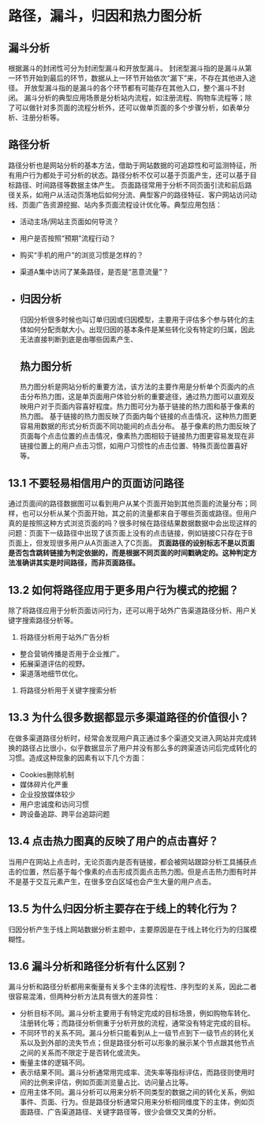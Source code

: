 # 路径，漏斗，归因和热力图分析

## **漏斗分析**

根据漏斗的封闭性可分为封闭型漏斗和开放型漏斗。
封闭型漏斗指的是漏斗从第一环节开始到最后的环节，数据从上一环节开始依次“漏下”来，不存在其他进入途径。
开放型漏斗指的是漏斗的各个环节都有可能存在其他入口，整个漏斗不封闭。
漏斗分析的典型应用场景是分析站内流程，如注册流程、购物车流程等；除了可以做针对多页面的流程分析外，还可以做单页面的多个步骤分析，如表单分析、注册分析等。

## **路径分析**

路径分析也是网站分析的基本方法，借助于网站数据的可追踪性和可监测特征，所有用户行为都处于可分析的状态。路径分析不仅可以基于页面产生，还可以基于目标路径、时间路径等数据主体产生。
页面路径常用于分析不同页面引流和前后路径关系，如用户从活动页落地后如何分流、典型客户的路径特征、客户网站访问动线、页面广告资源挖掘、站内多页面流程设计优化等。典型应用包括：

- 活动主场/网站主页面如何导流？

- 用户是否按照“预期”流程行动？

- 购买“手机的用户”的浏览习惯是怎样的？

- 渠道A集中访问了某条路径，是否是“恶意流量”？

- ## **归因分析**

  归因分析很多时候也叫订单归因或归因模型，主要用于评估多个参与转化的主体如何分配贡献大小。出现归因的基本条件是某些转化没有特定的归属，因此无法直接判断到底是由哪些因素产生、

  ## **热力图分析**

  热力图分析是网站分析的重要方法，该方法的主要作用是分析单个页面内的点击分布热力图，这是单页面用户体验分析的重要途径，通过热力图可以直观反映用户对于页面内容喜好程度。热力图可分为基于链接的热力图和基于像素的热力图。
  基于链接的热力图反映了页面内每个链接的点击情况，这种热力图更容易用数据的形式分析页面不同功能间的点击分布。
  基于像素的热力图反映了页面每个点击位置的点击情况，像素热力图相较于链接热力图更容易发现在非链接位置上的用户点击习惯，如用户习惯性的点击位置、特殊页面位置喜好等。

## 13.1 不要轻易相信用户的页面访问路径

通过页面间的路径数据图可以看到用户从某个页面开始到其他页面的流量分布；同样，也可以分析从某个页面开始，其之前的流量都来自于哪些页面或路径。但用户真的是按照这种方式浏览页面的吗？很多时候在路径结果数据数据中会出现这样的问题：页面下一级路径中出现了该页面上没有的点击链接，例如链接C只存在于B页面上，但发现很多用户从A页面进入了C页面。
**页面路径的设别标志不是以页面是否包含跳转链接为判定依据的，而是根据不同页面的时间戳确定的。这种判定方法准确讲其实是时间路径，而非页面路径。**

## 13.2 如何将路径应用于更多用户行为模式的挖掘？

除了将路径应用于分析页面访问行为，还可以用于站外广告渠道路径分析、用户关键字搜索路径分析等。

1. 将路径分析用于站外广告分析

- 整合营销传播是否用于企业推广。
- 拓展渠道评估的视野。
- 渠道落地细节优化。

1. 将路径分析用于关键字搜索分析

## 13.3 为什么很多数据都显示多渠道路径的价值很小？

在做多渠道路径分析时，经常会发现用户真正通过多个渠道交叉进入网站并完成转换的路径占比很小，似乎数据显示了用户并没有那么多的跨渠道访问后完成转化的习惯。造成这种现象的因素有以下几个方面：

- Cookies删除机制
- 媒体碎片化严重
- 企业投放媒体较少
- 用户忠诚度和访问习惯
- 跨设备追踪、跨平台追踪问题

## 13.4 点击热力图真的反映了用户的点击喜好？

当用户在网站上点击时，无论页面内是否有链接，都会被网站跟踪分析工具捕获点击的位置，然后基于每个像素的点击形成页面点击热力图。但是点击热力图有时并不是基于交互元素产生，在很多空白区域也会产生大量的用户点击。

## 13.5 为什么归因分析主要存在于线上的转化行为？

归因分析产生于线上网站数据分析主题中，主要原因是在于线上转化行为的归属模糊性。

## 13.6 漏斗分析和路径分析有什么区别？

漏斗分析和路径分析都用来衡量有关多个主体的流程性、序列型的关系，因此二者很容易混淆，但两种分析方法具有很大的差异性：

- 分析目标不同。漏斗分析主要用于有特定完成的目标场景，例如购物车转化、注册转化等；而路径分析侧重于分析开放的流程，通常没有特定完成的目标。
- 不同环节的关系不同。漏斗分析只能看到从上一级节点到下一级节点的转化关系以及到外部的流失节点；但是路径分析可以形象的展示某个节点跟其他节点之间的关系而不限定于是否转化或流失。
- 衡量主体的逻辑不同。
- 表示结果不同。漏斗分析通常用完成率、流失率等指标评估，而路径则使用时间的比例来评估，例如页面浏览量占比、访问量占比等。
- 应用主体不同。漏斗分析可以用来分析不同类型的数据之间的转化关系，例如事件、页面、行为。但是路径分析通常只用来分析相同维度下的主体，例如页面路径、广告渠道路径、关键字路径等，很少会做交叉类的分析。